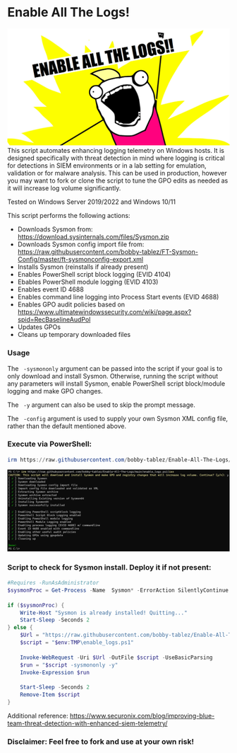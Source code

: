 # Enable All The Logs!
![enable_all_the_logs_banner](https://raw.githubusercontent.com/bobby-tablez/Enable-All-The-Logs/main/enable_all_the_logs.png?raw=true) 
This script automates enhancing logging telemetry on Windows hosts. It is designed specifically with threat detection in mind where logging is critical for detections in SIEM environments or in a lab setting for emulation, validation or for malware analysis. This can be used in production, however you may want to fork or clone the script to tune the GPO edits as needed as it will increase log volume significantly. 

Tested on Windows Server 2019/2022 and Windows 10/11

This script performs the following actions:
* Downloads Sysmon from: https://download.sysinternals.com/files/Sysmon.zip
* Downloads Sysmon config import file from: https://raw.githubusercontent.com/bobby-tablez/FT-Sysmon-Config/master/ft-sysmonconfig-export.xml
* Installs Sysmon (reinstalls if already present)
* Enables PowerShell script block logging (EVID 4104)
* Ebables PowerShell module logging (EVID 4103)
* Enables event ID 4688
* Enables command line logging into Process Start events (EVID 4688)
* Enables GPO audit policies based on https://www.ultimatewindowssecurity.com/wiki/page.aspx?spid=RecBaselineAudPol
* Updates GPOs
* Cleans up temporary downloaded files

### Usage

The ` -sysmononly` argument can be passed into the script if your goal is to only download and install Sysmon. Otherwise, running the script without any parameters will install Sysmon, enable PowerShell script block/module logging and make GPO changes.

The ` -y` argument can also be used to skip the prompt message.

The ` -config` argument is used to supply your own Sysmon XML config file, rather than the default mentioned above.

### Execute via PowerShell:
```powershell
irm https://raw.githubusercontent.com/bobby-tablez/Enable-All-The-Logs/main/enable_logs.ps1|iex
```
![enable_all_the_logs_run](https://raw.githubusercontent.com/bobby-tablez/Enable-All-The-Logs/main/enable_all_the_logs_run.png?raw=true) 

### Script to check for Sysmon install. Deploy it if not present:
```powershell
#Requires -RunAsAdministrator
$sysmonProc = Get-Process -Name  Sysmon* -ErrorAction SilentlyContinue

if ($sysmonProc) {
    Write-Host "Sysmon is already installed! Quitting..."
    Start-Sleep -Seconds 2
} else {
    $Url = "https://raw.githubusercontent.com/bobby-tablez/Enable-All-The-Logs/main/enable_logs.ps1"
    $script = "$env:TMP\enable_logs.ps1"
    
    Invoke-WebRequest -Uri $Url -OutFile $script -UseBasicParsing
    $run = "$script -sysmononly -y"
    Invoke-Expression $run

    Start-Sleep -Seconds 2
    Remove-Item $script
}
```
Additional reference: https://www.securonix.com/blog/improving-blue-team-threat-detection-with-enhanced-siem-telemetry/

### Disclaimer: Feel free to fork and use at your own risk!
